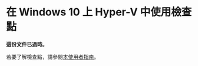# 在 Windows 10 上 Hyper-V 中使用檢查點

**這份文件已過時。**

若要了解檢查點，請參閱[本使用者指南](../user_guide/checkpoints.md)。



